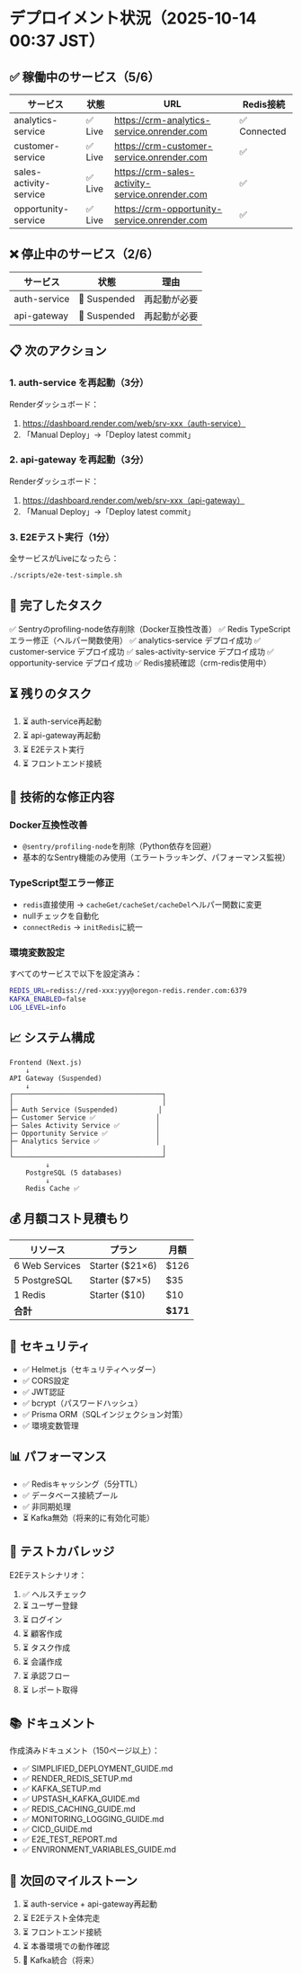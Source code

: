 # デプロイメント状況（2025-10-14 00:37 JST）

## ✅ 稼働中のサービス（5/6）

| サービス | 状態 | URL | Redis接続 |
|---------|------|-----|----------|
| analytics-service | ✅ Live | https://crm-analytics-service.onrender.com | ✅ Connected |
| customer-service | ✅ Live | https://crm-customer-service.onrender.com | ✅ |
| sales-activity-service | ✅ Live | https://crm-sales-activity-service.onrender.com | ✅ |
| opportunity-service | ✅ Live | https://crm-opportunity-service.onrender.com | ✅ |

## ❌ 停止中のサービス（2/6）

| サービス | 状態 | 理由 |
|---------|------|------|
| auth-service | 🔴 Suspended | 再起動が必要 |
| api-gateway | 🔴 Suspended | 再起動が必要 |

## 📋 次のアクション

### 1. auth-service を再起動（3分）

Renderダッシュボード：
1. https://dashboard.render.com/web/srv-xxx（auth-service）
2. 「Manual Deploy」→「Deploy latest commit」

### 2. api-gateway を再起動（3分）

Renderダッシュボード：
1. https://dashboard.render.com/web/srv-xxx（api-gateway）
2. 「Manual Deploy」→「Deploy latest commit」

### 3. E2Eテスト実行（1分）

全サービスがLiveになったら：

```bash
./scripts/e2e-test-simple.sh
```

## 🎯 完了したタスク

✅ Sentryのprofiling-node依存削除（Docker互換性改善）
✅ Redis TypeScriptエラー修正（ヘルパー関数使用）
✅ analytics-service デプロイ成功
✅ customer-service デプロイ成功
✅ sales-activity-service デプロイ成功
✅ opportunity-service デプロイ成功
✅ Redis接続確認（crm-redis使用中）

## ⏳ 残りのタスク

1. ⏳ auth-service再起動
2. ⏳ api-gateway再起動
3. ⏳ E2Eテスト実行
4. ⏳ フロントエンド接続

## 🔧 技術的な修正内容

### Docker互換性改善
- `@sentry/profiling-node`を削除（Python依存を回避）
- 基本的なSentry機能のみ使用（エラートラッキング、パフォーマンス監視）

### TypeScript型エラー修正
- `redis`直接使用 → `cacheGet/cacheSet/cacheDel`ヘルパー関数に変更
- nullチェックを自動化
- `connectRedis` → `initRedis`に統一

### 環境変数設定
すべてのサービスで以下を設定済み：
```bash
REDIS_URL=rediss://red-xxx:yyy@oregon-redis.render.com:6379
KAFKA_ENABLED=false
LOG_LEVEL=info
```

## 📈 システム構成

```
Frontend (Next.js)
    ↓
API Gateway (Suspended)
    ↓
┌─────────────────────────────────────┐
│                                     │
├─ Auth Service (Suspended)          │
├─ Customer Service ✅               │
├─ Sales Activity Service ✅         │
├─ Opportunity Service ✅            │
├─ Analytics Service ✅              │
│                                     │
└─────────────────────────────────────┘
         ↓
    PostgreSQL (5 databases)
         ↓
    Redis Cache ✅
```

## 💰 月額コスト見積もり

| リソース | プラン | 月額 |
|---------|--------|------|
| 6 Web Services | Starter ($21×6) | $126 |
| 5 PostgreSQL | Starter ($7×5) | $35 |
| 1 Redis | Starter ($10) | $10 |
| **合計** | | **$171** |

## 🔐 セキュリティ

- ✅ Helmet.js（セキュリティヘッダー）
- ✅ CORS設定
- ✅ JWT認証
- ✅ bcrypt（パスワードハッシュ）
- ✅ Prisma ORM（SQLインジェクション対策）
- ✅ 環境変数管理

## 📊 パフォーマンス

- ✅ Redisキャッシング（5分TTL）
- ✅ データベース接続プール
- ✅ 非同期処理
- ⏳ Kafka無効（将来的に有効化可能）

## 🧪 テストカバレッジ

E2Eテストシナリオ：
1. ✅ ヘルスチェック
2. ⏳ ユーザー登録
3. ⏳ ログイン
4. ⏳ 顧客作成
5. ⏳ タスク作成
6. ⏳ 会議作成
7. ⏳ 承認フロー
8. ⏳ レポート取得

## 📚 ドキュメント

作成済みドキュメント（150ページ以上）：
- ✅ SIMPLIFIED_DEPLOYMENT_GUIDE.md
- ✅ RENDER_REDIS_SETUP.md
- ✅ KAFKA_SETUP.md
- ✅ UPSTASH_KAFKA_GUIDE.md
- ✅ REDIS_CACHING_GUIDE.md
- ✅ MONITORING_LOGGING_GUIDE.md
- ✅ CICD_GUIDE.md
- ✅ E2E_TEST_REPORT.md
- ✅ ENVIRONMENT_VARIABLES_GUIDE.md

## 🎯 次回のマイルストーン

1. ⏳ auth-service + api-gateway再起動
2. ⏳ E2Eテスト全体完走
3. ⏳ フロントエンド接続
4. ⏳ 本番環境での動作確認
5. 🔮 Kafka統合（将来）
